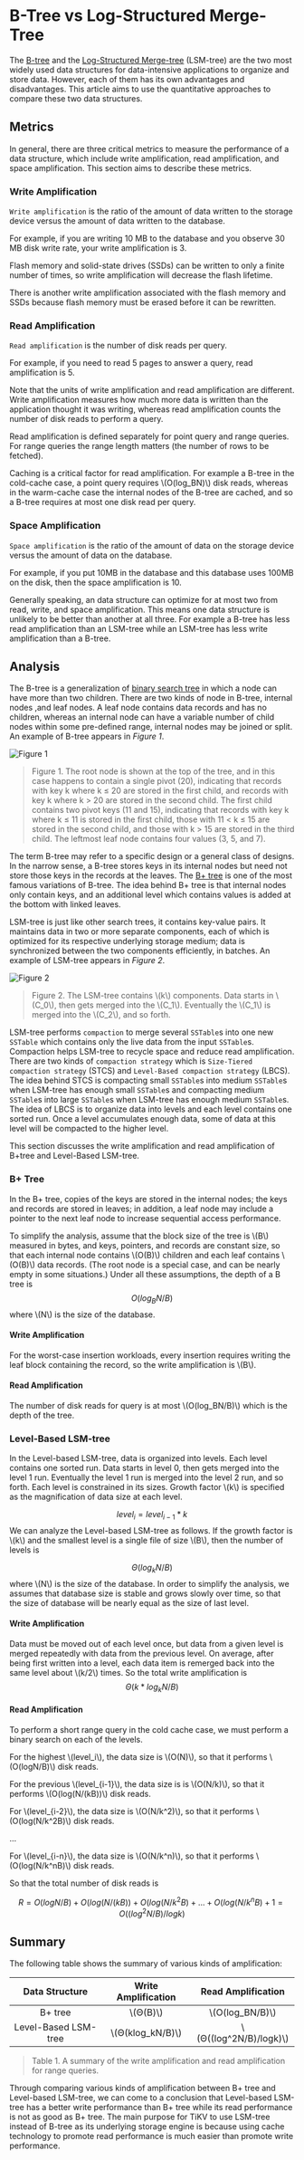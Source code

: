 # B-Tree vs Log-Structured Merge-Tree

The [B-tree](https://en.wikipedia.org/wiki/B-tree) and the [Log-Structured Merge-tree](https://en.wikipedia.org/wiki/Log-structured_merge-tree) (LSM-tree) are the two most widely used data structures for data-intensive applications to organize and store data. However, each of them has its own advantages and disadvantages. This article aims to use the quantitative approaches to compare these two data structures. 

## Metrics

In general, there are three critical metrics to measure the performance of a data structure, which include write amplification, read amplification, and space amplification. This section aims to describe these metrics. 

### Write Amplification

`Write amplification` is the ratio of the amount of data written to the storage device versus the amount of data written to the database. 

For example, if you are writing 10 MB to the database and you observe 30 MB disk write rate, your write amplification is 3.

Flash memory and solid-state drives (SSDs) can be written to only a finite number of times, so write amplification will decrease the flash lifetime.

There is another write amplification associated with the flash memory and SSDs because flash memory must be erased before it can be rewritten.

### Read Amplification

`Read amplification` is the number of disk reads per query. 

For example, if you need to read 5 pages to answer a query, read amplification is 5. 

Note that the units of write amplification and read amplification are different. Write amplification measures how much more data is written than the application thought it was writing, whereas read amplification counts the number of disk reads to perform a query.

Read amplification is defined separately for point query and range queries. For range queries the range length matters (the number of rows to be fetched). 

Caching is a critical factor for read amplification. For example a B-tree in the cold-cache case, a point query requires \\(O(log_BN)\\) disk reads, whereas in the warm-cache case the internal nodes of the B-tree are cached, and so a B-tree requires at most one disk read per query.

### Space Amplification

`Space amplification` is the ratio of the amount of data on the storage device versus the amount of data on the database. 

For example, if you put 10MB in the database and this database uses 100MB on the disk, then the space amplification is 10.

Generally speaking,  an data structure can optimize for at most two from read, write, and space amplification. This means one data structure is unlikely to be better than another at all three. For example a B-tree has less read amplification than an LSM-tree while an LSM-tree has less write amplification than a B-tree. 

## Analysis

The B-tree is a generalization of [binary search tree](https://en.wikipedia.org/wiki/Binary_search_tree) in which a node can have more than two children. There are two kinds of node in B-tree, internal nodes ,and leaf nodes. A leaf node contains data records and has no children, whereas an internal node can have a variable number of child nodes within some pre-defined range, internal nodes may be joined or split. An example of B-tree appears in *Figure 1*.

![Figure 1](B-trees.gif)

> Figure 1. The root node is shown at the top of the tree, and in this case happens to contain a single pivot (20), indicating that records with key k where k ≤ 20 are stored in the first child, and records with key k where k > 20 are stored in the second child. The first child contains two pivot keys (11 and 15), indicating that records with key k where k ≤ 11 is stored in the first child, those with 11 < k ≤ 15 are stored in the second child, and those with k > 15 are stored in the third child. The leftmost leaf node contains four values (3, 5, and 7).

The term B-tree may refer to a specific design or a general class of designs. In the narrow sense, a B-tree stores keys in its internal nodes but need not store those keys in the records at the leaves. The [B+ tree](https://en.wikipedia.org/wiki/B%2B_tree#Insertion) is one of the most famous variations of B-tree. The idea behind B+ tree is that internal nodes only contain keys, and an additional level which contains values is added at the bottom with linked leaves.

LSM-tree is just like other search trees, it contains key-value pairs. It maintains data in two or more separate components, each of which is optimized for its respective underlying storage medium; data is synchronized between the two components efficiently, in batches. An example of LSM-tree appears in *Figure 2*.

![Figure 2](LSM_Tree.png)

> Figure 2. The LSM-tree contains \\(k\\) components. Data starts in \\(C_0\\), then gets merged into the \\(C_1\\). Eventually the \\(C_1\\) is merged into the \\(C_2\\), and so forth.

LSM-tree performs `compaction` to merge several `SSTable`s into one new `SSTable` which contains only the live data from the input `SSTable`s. Compaction helps LSM-tree to recycle space and reduce read amplification. There are two kinds of `compaction strategy` which is `Size-Tiered compaction strategy` (STCS) and `Level-Based compaction strategy` (LBCS). The idea behind STCS is compacting small `SSTable`s into medium `SSTable`s when LSM-tree has enough small `SSTable`s and compacting medium `SSTable`s into large `SSTable`s when LSM-tree has enough medium `SSTable`s. The idea of LBCS is to organize data into levels and each level contains one sorted run. Once a level accumulates enough data, some of data at this level will be compacted to the higher level.

This section discusses the write amplification and read amplification of B+tree and Level-Based LSM-tree. 

### B+ Tree

In the B+ tree, copies of the keys are stored in the internal nodes; the keys and records are stored in leaves; in addition, a leaf node may include a pointer to the next leaf node to increase sequential access performance.

To simplify the analysis, assume that the block size of the tree is \\(B\\) measured in bytes, and keys, pointers, and records are constant size, so that each internal node contains \\(O(B)\\) children and each leaf contains \\(O(B)\\) data records. (The root node is a special case, and can be nearly empty in some situations.) Under all these assumptions, the depth of a B tree is 
$$
O(log_BN/B)
$$
where \\(N\\) is the size of the database.

#### Write Amplification

For the worst-case insertion workloads, every insertion requires writing the leaf block containing the record, so the write amplification is \\(B\\).

#### Read Amplification

The number of disk reads for query is at most \\(O(log_BN/B)\\) which is the depth of the tree. 

### Level-Based LSM-tree

In the Level-based LSM-tree, data is organized into levels. Each level contains one sorted run. Data starts in level 0, then gets merged into the level 1 run. Eventually the level 1 run is merged into the level 2 run, and so forth. Each level is constrained in its sizes. Growth factor \\(k\\) is specified as the magnification of data size at each level.

$$
level_i = level_{i-1} * k
$$
We can analyze the Level-based LSM-tree as follows. If the growth factor is \\(k\\) and the smallest level is a single file of size \\(B\\), then the number of levels is 

$$
Θ(log_kN/B)
$$
where \\(N\\) is the size of the database. In order to simplify the analysis, we assumes that database size is stable and grows slowly over time, so that the size of database will be nearly equal as the size of last level.

#### Write Amplification

Data must be moved out of each level once, but data from a given level is merged repeatedly with data from the previous level. On average, after being first written into a level, each data item is remerged back into the same level about \\(k/2\\) times. So the total write amplification is 
$$
Θ(k*log_kN/B)
$$

#### Read Amplification

To perform a short range query in the cold cache case, we must perform a binary search
on each of the levels.

For the highest \\(level_i\\), the data size is \\(O(N)\\), so that it performs \\(O(logN/B)\\) disk reads. 

For the previous \\(level_{i-1}\\), the data size is is \\(O(N/k)\\), so that it performs \\(O(log(N/(kB))\\) disk reads. 

For \\(level_{i-2}\\), the data size is \\(O(N/k^2)\\), so that it performs \\(O(log(N/k^2B)\\) disk reads.

…

For \\(level_{i-n}\\), the data size is \\(O(N/k^n)\\), so that it performs \\(O(log(N/k^nB)\\) disk reads.

So that the total number of disk reads is 

$$
R = O(logN/B) + O(log(N/(kB)) + O(log(N/k^2B) + ... + O(log(N/k^nB) + 1 = O((log^2N/B)/logk)
$$

## Summary

The following table shows the summary of various kinds of amplification:

|    Data Structure    | Write Amplification |    Read Amplification    |
| :------------------: | :-----------------: | :----------------------: |
|       B+ tree        |     \\(Θ(B)\\)      |    \\(O(log_BN/B)\\)     |
| Level-Based LSM-tree | \\(Θ(klog_kN/B)\\)  | \\(Θ((log^2N/B)/logk)\\) |

> Table 1. A summary of the write amplification and read amplification for range queries.

Through comparing various kinds of amplification between B+ tree and Level-based LSM-tree, we can come to a conclusion that Level-based LSM-tree has a better write performance than B+ tree while its read performance is not as good as B+ tree. The main purpose for TiKV to use LSM-tree instead of B-tree as its underlying storage engine is because using cache technology to promote read performance is much easier than promote write performance.